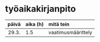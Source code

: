 # työaikakirjanpito

| päivä | aika (h) | mitä tein  |
| :----:|:-----| :-----|
| 29.3. | 1.5  | vaatimusmäärittely |
